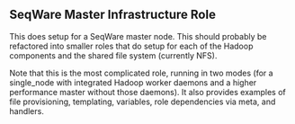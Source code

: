 SeqWare Master Infrastructure Role
----------------------------------

This does setup for a SeqWare master node. This should probably be refactored into smaller roles that do setup for each of the Hadoop components and the shared file system (currently NFS). 

Note that this is the most complicated role, running in two modes (for a single\_node with integrated Hadoop worker daemons and a higher performance master without those daemons). It also provides examples of file provisioning, templating, variables, role dependencies via meta, and handlers. 
